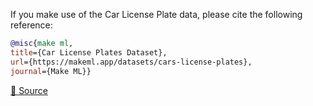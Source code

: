 If you make use of the Car License Plate data, please cite the following reference:

```bibtex
@misc{make ml,
title={Car License Plates Dataset},
url={https://makeml.app/datasets/cars-license-plates},
journal={Make ML}}
```

[🔗 Source](https://www.kaggle.com/datasets/andrewmvd/car-plate-detection)
